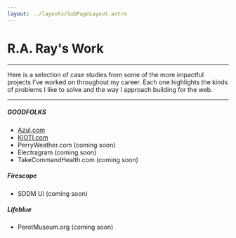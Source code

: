 ```yaml
---
layout: ../layouts/SubPageLayout.astro
---
```


# R.A. Ray's Work

---

Here is a selection of case studies from some of the more impactful projects I’ve worked on throughout my career. Each one highlights the kinds of problems I like to solve and the way I approach building for the web.

---

##### GOODFOLKS
- [Azul.com](/work/azul/)
- [KIOTI.com](/work/kioti)
- PerryWeather.com (coming soon)
- Electragram (coming soon)
- TakeCommandHealth.com (coming soon)

##### Firescope
- SDDM UI (coming soon)

##### Lifeblue
- PerotMuseum.org (coming soon)
